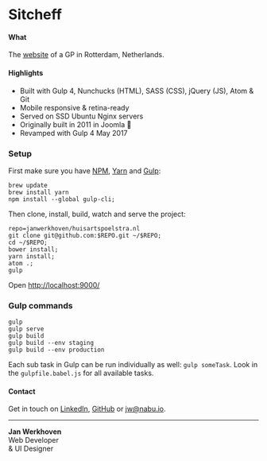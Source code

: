 # Sitcheff

#### What
The [website](http://huisartspoelstra.nl) of a GP in Rotterdam, Netherlands.

#### Highlights
* Built with Gulp 4, Nunchucks (HTML), SASS (CSS), jQuery (JS), Atom & Git
* Mobile responsive & retina-ready
* Served on SSD Ubuntu Nginx servers
* Originally built in 2011 in Joomla :facepalm:
* Revamped with Gulp 4 May 2017

### Setup
First make sure you have [NPM](https://nodejs.org/en/download/), [Yarn](https://yarnpkg.com/en/) and [Gulp](http://gulpjs.com/):
```
brew update
brew install yarn
npm install --global gulp-cli;
```
Then clone, install, build, watch and serve the project:
```
repo=janwerkhoven/huisartspoelstra.nl
git clone git@github.com:$REPO.git ~/$REPO;
cd ~/$REPO;
bower install;
yarn install;
atom .;
gulp
```
Open [http://localhost:9000/](http://localhost:9000/)

### Gulp commands
```
gulp
gulp serve
gulp build
gulp build --env staging
gulp build --env production
```
Each sub task in Gulp can be run individually as well: `gulp someTask`. Look in the `gulpfile.babel.js` for all available tasks.

#### Contact
Get in touch on [LinkedIn](https://au.linkedin.com/pub/jan-werkhoven/10/64/b30), [GitHub](https://github.com/janwerkhoven) or <a href="mailto:jw@nabu.io" target="_blank">jw@nabu.io</a>.

--------------

**Jan Werkhoven**  
Web Developer  
& UI Designer
